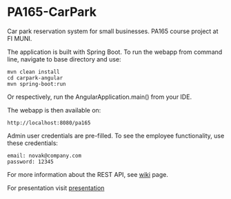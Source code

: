 # PA165-CarPark

Car park reservation system for small businesses. PA165 course project at FI MUNI.

The application is built with Spring Boot. To run the webapp from command line, navigate to base directory and use:

```
mvn clean install
cd carpark-angular
mvn spring-boot:run
```

Or respectively, run the AngularApplication.main() from your IDE.

The webapp is then available on:
```
http://localhost:8080/pa165
```

Admin user credentials are pre-filled. To see the employee functionality, use these credentials:
```
email: novak@company.com
password: 12345
```

For more information about the REST API, see [wiki](https://github.com/schmidltomas/PA165-CarPark/wiki/Rest-Controller) page.

For presentation visit [presentation](https://docs.google.com/presentation/d/18_pC3oNO52lShdzalJlc3ioekgfapIx6Ze28XQHm6Eg/edit#slide=id.g20a4b30ffb_0_75)
